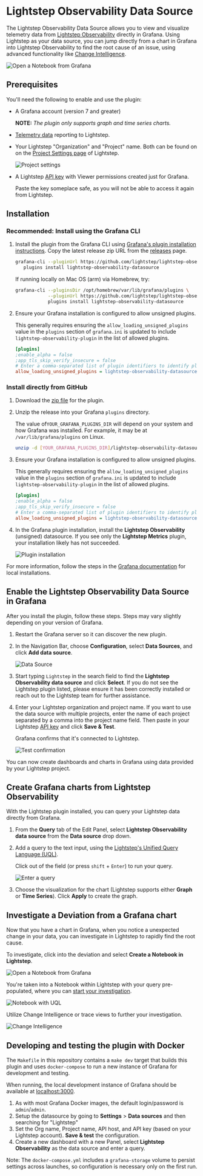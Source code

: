 # Lightstep Observability Data Source

The Lightstep Observability Data Source allows you to view and visualize telemetry data from [Lightstep Observability](https://lightstep.com) directly in Grafana. Using Lightstep as your data source, you can jump directly from a chart in Grafana into Lightstep Observability to find the root cause of an issue, using advanced functionality like [Change Intelligence](https://docs.lightstep.com/docs/investigate-deviation).

![Open a Notebook from Grafana](./images/docs/graf_metciStart.png)

## Prerequisites

You'll need the following to enable and use the plugin:

- A Grafana account (version 7 and greater)

  **NOTE:** _The plugin only supports graph and time series charts._

- [Telemetry data](https://docs.lightstep.com/docs/welcome-to-lightstep) reporting to Lightstep.

- Your Lightstep "Organization" and "Project" name. Both can be found on on the [Project Settings page](https://docs.lightstep.com/docs/create-projects-for-your-environments) of Lightstep.

  ![Project settings](./images/docs/proj_org.png)

- A Lightstep [API key](https://docs.lightstep.com/docs/create-and-manage-api-keys) with Viewer permissions created just for Grafana.

  Paste the key someplace safe, as you will not be able to access it again from Lightstep.

## Installation

### Recommended: Install using the Grafana CLI

1. Install the plugin from the Grafana CLI using [Grafana's plugin installation instructions](https://grafana.com/docs/grafana/latest/plugins/installation/). Copy the latest release zip URL from the [releases](https://github.com/lightstep/lightstep-observability-datasource/releases) page.

   ```sh
   grafana-cli --pluginUrl https://github.com/lightstep/lightstep-observability-datasource/releases/download/v2.0.1/lightstep-observability-datasource-2.0.1.zip \
      plugins install lightstep-observability-datasource
   ```

   If running locally on Mac OS (arm) via Homebrew, try:

   ```sh
   grafana-cli --pluginsDir /opt/homebrew/var/lib/grafana/plugins \
               --pluginUrl https://github.com/lightstep/lightstep-observability-datasource/releases/download/v2.0.1/lightstep-observability-datasource-2.0.1.zip \
               plugins install lightstep-observability-datasource
   ```

2. Ensure your Grafana installation is configured to allow unsigned plugins.

   This generally requires ensuring the `allow_loading_unsigned_plugins` value in the `plugins` section of `grafana.ini` is updated to include `lightstep-observability-plugin` in the list of allowed plugins.

   ```ini
   [plugins]
   ;enable_alpha = false
   ;app_tls_skip_verify_insecure = false
   # Enter a comma-separated list of plugin identifiers to identify plugins that are allowed to be loaded even if they lack a valid signature.
   allow_loading_unsigned_plugins = lightstep-observability-datasource
   ```

### Install directly from GitHub

1. Download the [zip file](https://github.com/lightstep/lightstep-observability-datasource/releases) for the plugin.

2. Unzip the release into your Grafana `plugins` directory.

   The value of`YOUR_GRAFANA_PLUGINS_DIR` will depend on your system and how Grafana was installed. For example, it may be at `/var/lib/grafana/plugins` on Linux.

   ```bash
   unzip -d [YOUR_GRAFANA_PLUGINS_DIR]/lightstep-observability-datasource lightstep-observability-datasource-X.Y.Z.zip
   ```

3. Ensure your Grafana installation is configured to allow unsigned plugins.

   This generally requires ensuring the `allow_loading_unsigned_plugins` value in the `plugins` section of `grafana.ini` is updated to include `lightstep-observability-plugin` in the list of allowed plugins.

   ```ini
   [plugins]
   ;enable_alpha = false
   ;app_tls_skip_verify_insecure = false
   # Enter a comma-separated list of plugin identifiers to identify plugins that are allowed to be loaded even if they lack a valid signature.
   allow_loading_unsigned_plugins = lightstep-observability-datasource
   ```

4. In the Grafana plugin installation, install the **Lightstep Observability** (unsigned) datasource. If you see only the **Lightstep Metrics** plugin, your installation likely has not succeeded.

   ![Plugin installation](./images/docs/plugin_installation.png)

For more information, follow the steps in the [Grafana documentation](https://grafana.com/docs/grafana/latest/administration/plugin-management/#install-plugin-on-local-grafana) for local installations.



## Enable the Lightstep Observability Data Source in Grafana

After you install the plugin, follow these steps. Steps may vary slightly depending on your version of Grafana.

1. Restart the Grafana server so it can discover the new plugin.
2. In the Navigation Bar, choose **Configuration**, select **Data Sources**, and click **Add data source**.

   ![Data Source](./images/docs/graf_metciData.png)

3. Start typing `Lightstep` in the search field to find the **Lightstep Observability data source** and click **Select**. If you do not see the Lightstep plugin listed, please ensure it has been correctly installed or reach out to the Lightstep team for further assistance.

4. Enter your Lightstep organization and project name. If you want to use the data source with multiple projects, enter the name of each project separated by a comma into the project name field. Then paste in your Lightstep [API key](https://docs.lightstep.com/docs/create-and-manage-api-keys) and click **Save & Test**.

   Grafana confirms that it's connected to Lightstep.

   ![Test confirmation](./images/docs/graf_metciTest.png)

You can now create dashboards and charts in Grafana using data provided by your Lightstep project.

## Create Grafana charts from Lightstep Observability

With the Lightstep plugin installed, you can query your Lightstep data directly from Grafana.

1. From the **Query** tab of the Edit Panel, select **Lightstep Observability data source** from the **Data source** drop down.

2. Add a query to the text input, using the [Lightstep's Unified Query Language (UQL)](https://docs.lightstep.com/docs/uql-concepts).

   Click out of the field (or press `shift` + `Enter`) to run your query.

   ![Enter a query](./images/docs/telemetry_graph.png)

3. Choose the visualization for the chart (Lightstep supports either **Graph** or **Time Series**). Click **Apply** to create the graph.

## Investigate a Deviation from a Grafana chart

Now that you have a chart in Grafana, when you notice a unexpected change in your data, you can investigate in Lightstep to rapidly find the root cause.

To investigate, click into the deviation and select **Create a Notebook in Lightstep**.

![Open a Notebook from Grafana](./images/docs/graf_metciStart.png)

You're taken into a Notebook within Lightstep with your query pre-populated, where you can [start your investigation](https://docs.lightstep.com/docs/investigate-deviation).

![Notebook with UQL](./images/docs/graf_notebook.png)

Utilize Change Intelligence or trace views to further your investigation.

![Change Intelligence](./images/docs/graf_metci_CI.png)

## Developing and testing the plugin with Docker

The `Makefile` in this repository contains a `make dev` target that builds this plugin and uses `docker-compose` to run a new instance of Grafana for development and testing.

When running, the local development instance of Grafana should be available at [localhost:3000](http://localhost:3000/).

1. As with most Grafana Docker images, the default login/password is `admin`/`admin`.
2. Setup the datasource by going to **Settings** > **Data sources** and then searching for "Lightstep"
3. Set the Org name, Project name, API host, and API key (based on your Lightstep account). **Save & test** the configuration.
4. Create a new dashboard with a new Panel, select **Lightstep Observability** as the data source and enter a query.

Note: The `docker-compose.yml` includes a `grafana-storage` volume to persist settings across launches, so configuration is necessary only on the first run.

